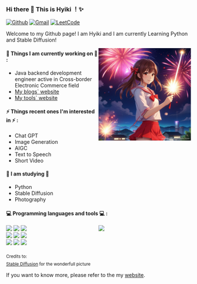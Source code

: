 ### Hi there 👋 This is Hyiki ！✨ 

[![Github](https://img.shields.io/badge/-Github-000?style=flat&logo=Github&logoColor=white)](https://github.com/hyiki)
[![Gmail](https://img.shields.io/badge/-Gmail-c14438?style=flat&logo=Gmail&logoColor=white)](mailto:dango.little@gmail.com)
[![LeetCode](https://img.shields.io/badge/-LeetCode-ffa116?style=flat&logo=LeetCode&logoColor=white)](https://leetcode.cn/u/hyiki/)

Welcome to my Github page! I am Hyiki and I am currently Learning Python and Stable Diffusion!  

<img align="right" alt="img" src="https://github.com/HyiKi/HyiKi/blob/main/asset/img/pic.jpg" width="50%" height="auto" />


#### 🌱 Things I am currently working on 🌱 : 

- Java backend development engineer active in Cross-border Electronic Commerce field 
- [My blogs` website](https://hyiki.github.io)
- [My tools` website](https://hyiki.sbs)


#### ⚡ Things recent ones I'm interested in ⚡ : 

- Chat GPT
- Image Generation
- AIGC
- Text to Speech
- Short Video

#### 🌻 I am studying 🌻

- Python
- Stable Diffusion
- Photography

#### :computer: Programming languages and tools :computer: : 

<p>
<img width="50%" align="right" src="https://github-readme-stats.vercel.app/api?username=hyiki&show_icons=true&hide_border=true" />
<code><img width="10%" src="https://www.vectorlogo.zone/logos/java/java-ar21.svg"></code>
<code><img width="10%" src="https://www.vectorlogo.zone/logos/python/python-ar21.svg"></code>
<code><img width="10%" src="https://www.vectorlogo.zone/logos/javascript/javascript-ar21.svg"></code>
<br />
<code><img width="10%" src="https://www.vectorlogo.zone/logos/postgresql/postgresql-ar21.svg"></code>
<code><img width="10%" src="https://www.vectorlogo.zone/logos/redis/redis-ar21.svg"></code>
<code><img width="10%" src="https://www.vectorlogo.zone/logos/elastic/elastic-ar21.svg"></code>
<br />
<code><img width="10%" src="https://www.vectorlogo.zone/logos/linux/linux-ar21.svg"></code>
<code><img width="10%" src="https://www.vectorlogo.zone/logos/git-scm/git-scm-ar21.svg"></code>
<code><img width="10%" src="https://www.vectorlogo.zone/logos/kubernetes/kubernetes-ar21.svg"></code>
</p>

<sub>Credits to: <br/>[Stable Diffusion](https://stablediffusionweb.com) for the wonderfull picture</sub>

If you want to know more, please refer to the my [website](https://hyiki.github.io).

